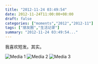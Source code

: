 ```yaml
---
title: "2012-11-24 03:49:54"
date: 2012-11-24T11:00:00+08:00
draft: false
categories: ["moments","2012","2012-11"]
tags: ["朋友圈","生活记录"]
summary: "2012-11-24 03:49:54..."
---
```


我喜欢短发。其实。

![Media 1](/Moments/photos/2012-11-24/201211240349540.jpg)
![Media 2](/Moments/photos/2012-11-24/201211240349541.jpg)
![Media 3](/Moments/photos/2012-11-24/201211240349542.jpg)
